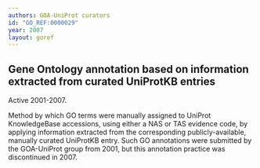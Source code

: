 ```yaml
---
authors: GOA-UniProt curators
id: "GO_REF:0000029"
year: 2007
layout: goref
---
```


## Gene Ontology annotation based on information extracted from curated UniProtKB entries

Active 2001-2007.

Method by which GO terms were manually assigned to UniProt KnowledgeBase accessions, using either a NAS or TAS evidence code, by applying information extracted from the corresponding publicly-available, manually curated UniProtKB entry. Such GO annotations were submitted by the GOA-UniProt group from 2001, but this annotation practice was discontinued in 2007.
